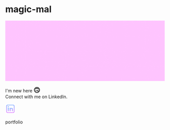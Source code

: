 # magic-mal
<img src="https://raw.githubusercontent.com/m-griffith/m-griffith/master/headergif.gif" alt="header"/>
<!-- You can create your own header images using Canva, it has a lot of templates. -->

I'm new here <strong style="font-size:20px">🙃</strong> 
<br>Connect with me on LinkedIn.

<p align="left">
  <a href="https://www.linkedin.com/in/malloryegriffith"><img alt="LinkedIn" title="LinkedIn" height="32" width="32" src="https://raw.githubusercontent.com/m-griffith/m-griffith/master/icons8-linkedin.svg" target="_blank"></a>
</p>

portfolio
